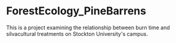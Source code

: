 # ForestEcology_PineBarrens
This is a project examining the relationship between burn time and silvacultural treatments on Stockton University's campus. 
